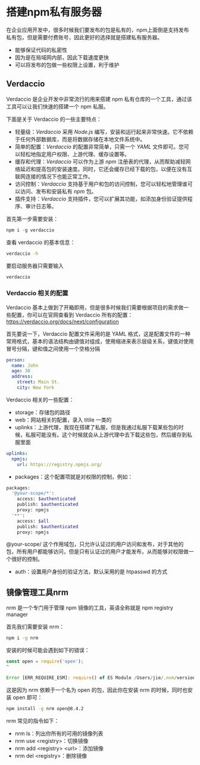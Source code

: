 # 搭建npm私有服务器

在企业应用开发中，很多时候我们要发布的包是私有的，npm上面倒是支持发布私有包，但是需要付费账号，因此更好的选择就是搭建私有服务器。

- 能够保证代码的私密性
- 因为是在局域网内部，因此下载速度更快
- 可以将发布的包做一些权限上设置，利于维护

## Verdaccio

Verdaccio 是企业开发中非常流行的用来搭建 npm 私有仓库的一个工具，通过该工具可以让我们快速的搭建一个 npm 私服。

下面是关于 Verdaccio 的一些主要特点：

- 轻量级：*Verdaccio* 采用 *Node.js* 编写，安装和运行起来非常快速。它不依赖于任何外部数据库，而是将数据存储在本地文件系统中。
- 简单的配置：*Verdaccio* 的配置非常简单，只需一个 *YAML* 文件即可。您可以轻松地指定用户权限、上游代理、缓存设置等。
- 缓存和代理：*Verdaccio* 可以作为上游 *npm* 注册表的代理，从而帮助减轻网络延迟和提高包的安装速度。同时，它还会缓存已经下载的包，以便在没有互联网连接的情况下也能正常工作。
- 访问控制：*Verdaccio* 支持基于用户和包的访问控制，您可以轻松地管理谁可以访问、发布和安装私有 *npm* 包。
- 插件支持：*Verdaccio* 支持插件，您可以扩展其功能，如添加身份验证提供程序、审计日志等。

首先第一步需要安装：

```js
npm i -g verdaccio
```

查看 verdaccio 的基本信息：

```bash
verdaccio -h
```

要启动服务器只需要输入

```bash
verdaccio
```

### Verdaccio 相关的配置

Verdaccio 基本上做到了开箱即用，但是很多时候我们需要根据项目的需求做一些配置，你可以在官网查看到 Verdaccio 所有的配置：https://verdaccio.org/docs/next/configuration

首先要说一下，Verdaccio 配置文件采用的是 YAML 格式，这是配置文件的一种常用格式，基本的语法结构由键值对组成，使用缩进来表示层级关系，键值对使用冒号分隔，键和值之间使用一个空格分隔

```yaml
person:
  name: John
  age: 30
  address:
    street: Main St.
    city: New York
```

Verdaccio 相关的一些配置：

- storage：存储包的路径
- web：网站相关的配置，录入 titile 一类的
- uplinks：上游代理，我现在搭建了私服，但是我通过私服下载某些包的时候，私服可能没有。这个时候就会从上游代理中去下载这些包，然后缓存到私服里面

```yaml
uplinks:
  npmjs:
    url: https://registry.npmjs.org/
```

- packages：这个配置项就是对权限的控制，例如：

```bash
packages:
  '@your-scope/*':
    access: $authenticated
    publish: $authenticated
    proxy: npmjs
  '**':
    access: $all
    publish: $authenticated
    proxy: npmjs
```

@your-scope/ 这个作用域包，只允许认证过的用户访问和发布，对于其他的包，所有用户都能够访问，但是只有认证过的用户才能发布，从而能够对权限做一个很好的控制。

- auth：设置用户身份的验证方法，默认采用的是 htpasswd 的方式

## 镜像管理工具nrm

nrm 是一个专门用于管理 npm 镜像的工具，英语全称就是 npm registry manager

首先我们需要安装 nrm：

```bash
npm i -g nrm
```

安装的时候可能会遇到如下的错误：

```js
const open = require('open');
^

Error [ERR_REQUIRE_ESM]: require() of ES Module /Users/jie/.nvm/versions/node/v16.17.1/lib/node_modules/nrm/node_modules/open/index.js from /Users/jie/.nvm/versions/node/v16.17.1/lib/node_modules/nrm/cli.js not supported.
```

这是因为 nrm 依赖于一个名为 open 的包，因此你在安装 nrm 的时候，同时也安装 open 即可：

```bash
npm install -g nrm open@8.4.2
```

nrm 常见的指令如下：

- nrm ls：列出你所有的可用的镜像列表
- nrm use \<registry>：切换镜像
- nrm add \<registry> \<url>：添加镜像
- nrm del \<registry>：删除镜像